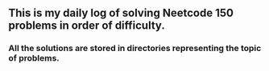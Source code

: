 ## This is my daily log of solving Neetcode 150 problems in order of difficulty.

### All the solutions are stored in directories representing the topic of problems.
